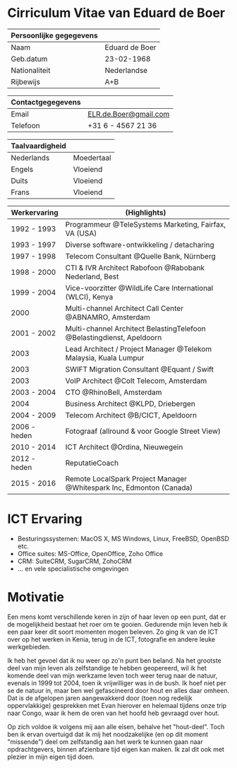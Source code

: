 # Cirriculum Vitae van Eduard de Boer

|Persoonlijke gegegevens   |   |
|---|---|
|Naam   |Eduard de Boer      |
|Geb.datum|23-02-1968|
|Nationaliteit|Nederlandse|
|Rijbewijs|A+B|

|Contactgegegevens   |   |
|---|---|
|Email|[ELR.de.Boer@gmail.com](mailto:ELR.de.Boer@gmail.com)|
|Telefoon|+31 6 - 4567 21 36|

|Taalvaardigheid|   |
|---|---|
|Nederlands|Moedertaal|
|Engels|Vloeiend|
|Duits|Vloeiend|
|Frans|Vloeiend|

|Werkervaring|(Highlights) |
|---|---|
|1992 - 1993|Programmeur @TeleSystems Marketing, Fairfax, VA (USA)|
|1993 - 1997|Diverse software-ontwikkeling / detacharing|
|1997 - 1998|Telecom Consultant @Quelle Bank, Nürnberg|
|1998 - 2000|CTI & IVR Architect Rabofoon @Rabobank Nederland, Best|
|1999 - 2004|Vice-voorzitter @WildLife Care International (WLCI), Kenya|
|2000|Multi-channel Architect Call Center @ABNAMRO, Amsterdam|
|2001 - 2002|Multi-channel Architect BelastingTelefoon @Belastingdienst, Apeldoorn|
|2003|Lead Architect / Project Manager @Telekom Malaysia, Kuala Lumpur|
|2003|SWIFT Migration Consultant @Equant / Swift|
|2003|VoIP Architect @Colt Telecom, Amsterdam|
|2003 - 2004|CTO @RhinoBell, Amsterdam|
|2004|Business Architect @KLPD, Driebergen|
|2004 - 2009|Telecom Architect @B/CICT, Apeldoorn|
|2006 - heden|Fotograaf (allround & voor Google Street View)|
|2010 - 2014|ICT Architect @Ordina, Nieuwegein|
|2012 - heden|ReputatieCoach|
|2015 - 2016|Remote LocalSpark Project Manager @Whitespark Inc, Edmonton (Canada)|

# ICT Ervaring
* Besturingssystemen: MacOS X, MS Windows, Linux, FreeBSD, OpenBSD etc.
* Office suites: MS-Office, OpenOffice, Zoho Office
* CRM: SuiteCRM, SugarCRM, ZohoCRM
* ... en vele specialistische omgevingen

# Motivatie
Een mens komt verschillende keren in zijn of haar leven op een punt, dat er de mogelijkheid bestaat het roer om te gooien. Gedurende mijn leven heb ik een paar keer dit soort momenten mogen beleven. Zo ging ik van de ICT over op het werken in Kenia, terug in de ICT, fotografie en andere leuke werkgebieden.

Ik heb het gevoel dat ik nu weer op zo'n punt ben beland. Na het grootste deel van mijn leven als zelfstandige te hebben geopereerd, wil ik het komende deel van mijn werkzame leven toch weer terug naar de natuur, evenals in 1999 tot 2004, toen ik vrijwilliger was in de bush. Ik hoef niet per se de natuur in, maar ben wel gefascineerd door hout en alles daar omheen. Dat is de afgelopen jaren aangewakkerd door (toen nog redelijk oppervlakkige) gesprekken met Evan hierover en helemaal tijdens onze trip naar Congo, waar ik hem de oren van het hoofd heb gevraagd over hout.

Op zich voldoe ik volgens mij aan alle eisen, behalve het "hout-deel". Toch ben ik ervan overtuigd dat ik mij het noodzakelijke (en op dit moment "missende") deel om zelfstandig aan het werk te kunnen gaan naar opdrachtgevers, binnen afzienbare tijd eigen kan maken. Ik zal dit ook met plezier in mijn eigen tijd doen.


